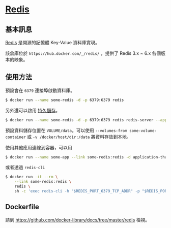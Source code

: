 # [Redis](https://hub.docker.com/_/redis/)

## 基本訊息

[Redis](https://en.wikipedia.org/wiki/Redis) 是開源的記憶體 Key-Value 資料庫實現。

該倉庫位於 `https://hub.docker.com/_/redis/` ，提供了 Redis 3.x ~ 6.x 各個版本的映象。

## 使用方法

預設會在 `6379` 連接埠啟動資料庫。

```bash
$ docker run --name some-redis -d -p 6379:6379 redis
```

另外還可以啟用 [持久儲存](https://redis.io/topics/persistence)。

```bash
$ docker run --name some-redis -d -p 6379:6379 redis redis-server --appendonly yes
```

預設資料儲存位置在 `VOLUME/data`。可以使用 `--volumes-from some-volume-container` 或 `-v /docker/host/dir:/data` 將資料存放到本地。

使用其他應用連線到容器，可以用

```bash
$ docker run --name some-app --link some-redis:redis -d application-that-uses-redis
```

或者透過 `redis-cli`

```bash
$ docker run -it --rm \
    --link some-redis:redis \
    redis \
    sh -c 'exec redis-cli -h "$REDIS_PORT_6379_TCP_ADDR" -p "$REDIS_PORT_6379_TCP_PORT"'
```

## Dockerfile

請到 https://github.com/docker-library/docs/tree/master/redis 檢視。
